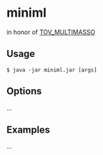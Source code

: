 # miniml

in honor of [TOV_MULTIMASSO](https://github.com/Heimdell)

## Usage

    $ java -jar miniml.jar [args]

## Options

...

## Examples

...

